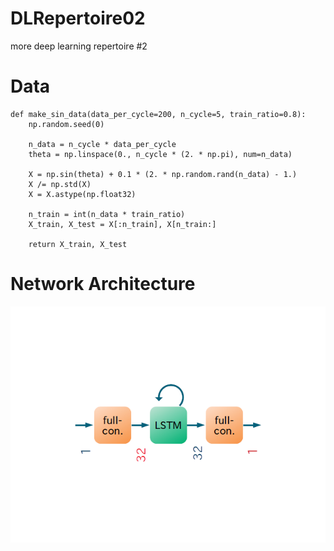 # DLRepertoire02
more deep learning repertoire #2

# Data
```
def make_sin_data(data_per_cycle=200, n_cycle=5, train_ratio=0.8):
    np.random.seed(0)

    n_data = n_cycle * data_per_cycle
    theta = np.linspace(0., n_cycle * (2. * np.pi), num=n_data)

    X = np.sin(theta) + 0.1 * (2. * np.random.rand(n_data) - 1.)
    X /= np.std(X)
    X = X.astype(np.float32)

    n_train = int(n_data * train_ratio)
    X_train, X_test = X[:n_train], X[n_train:]

    return X_train, X_test
```

# Network Architecture
![archi](./dlrepert02_archi.png "archi")


